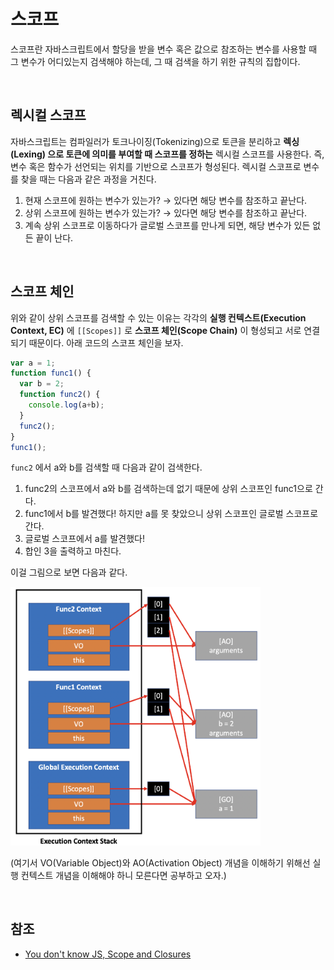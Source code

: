 # 스코프

스코프란 자바스크립트에서 할당을 받을 변수 혹은 값으로 참조하는 변수를 사용할 때 그 변수가 어디있는지 검색해야 하는데, 그 때 검색을 하기 위한 규칙의 집합이다.

<br>

## 렉시컬 스코프

자바스크립트는 컴파일러가 토크나이징(Tokenizing)으로 토큰을 분리하고 **렉싱(Lexing) 으로 토큰에 의미를 부여할 때 스코프를 정하는** 렉시컬 스코프를 사용한다. 즉, 변수 혹은 함수가 선언되는 위치를 기반으로 스코프가 형성된다. 렉시컬 스코프로 변수를 찾을 때는 다음과 같은 과정을 거친다.

1. 현재 스코프에 원하는 변수가 있는가? → 있다면 해당 변수를 참조하고 끝난다.
2. 상위 스코프에 원하는 변수가 있는가? → 있다면 해당 변수를 참조하고 끝난다.
3. 계속 상위 스코프로 이동하다가 글로벌 스코프를 만나게 되면, 해당 변수가 있든 없든 끝이 난다.

<br>

## 스코프 체인

위와 같이 상위 스코프를 검색할 수 있는 이유는 각각의 **실행 컨텍스트(Execution Context, EC)** 에 `[[Scopes]]` 로 **스코프 체인(Scope Chain)** 이 형성되고 서로 연결되기 때문이다. 아래 코드의 스코프 체인을 보자.

```javascript
var a = 1;
function func1() {
  var b = 2;
  function func2() {
    console.log(a+b);
  }
  func2();
}
func1();
```

`func2` 에서 a와 b를 검색할 때 다음과 같이 검색한다.

1. func2의 스코프에서 a와 b를 검색하는데 없기 때문에 상위 스코프인 func1으로 간다.
2. func1에서 b를 발견했다! 하지만 a를 못 찾았으니 상위 스코프인 글로벌 스코프로 간다.
3. 글로벌 스코프에서 a를 발견했다!
4. 합인 3을 출력하고 마친다.

이걸 그림으로 보면 다음과 같다.

<img src="../../images/scope chain.png" width="400px">

(여기서 VO(Variable Object)와 AO(Activation Object) 개념을 이해하기 위해선 실행 컨텍스트 개념을 이해해야 하니 모른다면 공부하고 오자.)

<br>

## 참조

* [You don't know JS, Scope and Closures](https://github.com/getify/You-Dont-Know-JS/blob/2nd-ed/scope-closures/ch1.md)